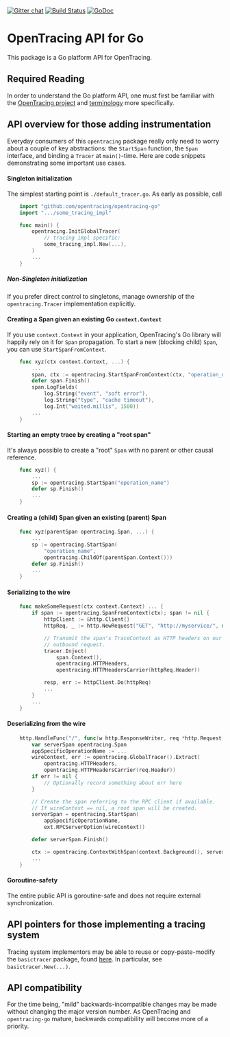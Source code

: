 [![Gitter chat](http://img.shields.io/badge/gitter-join%20chat%20%E2%86%92-brightgreen.svg)](https://gitter.im/opentracing/public) [![Build Status](https://travis-ci.org/opentracing/opentracing-go.svg?branch=master)](https://travis-ci.org/opentracing/opentracing-go) [![GoDoc](https://godoc.org/github.com/opentracing/opentracing-go?status.svg)](http://godoc.org/github.com/opentracing/opentracing-go)

# OpenTracing API for Go

This package is a Go platform API for OpenTracing.

## Required Reading

In order to understand the Go platform API, one must first be familiar with the
[OpenTracing project](http://opentracing.io) and
[terminology](http://opentracing.io/documentation/pages/spec.html) more specifically.

## API overview for those adding instrumentation

Everyday consumers of this `opentracing` package really only need to worry
about a couple of key abstractions: the `StartSpan` function, the `Span`
interface, and binding a `Tracer` at `main()`-time. Here are code snippets
demonstrating some important use cases.

#### Singleton initialization

The simplest starting point is `./default_tracer.go`. As early as possible, call

```go
    import "github.com/opentracing/opentracing-go"
    import ".../some_tracing_impl"

    func main() {
        opentracing.InitGlobalTracer(
            // tracing impl specific:
            some_tracing_impl.New(...),
        )
        ...
    }
```

##### Non-Singleton initialization

If you prefer direct control to singletons, manage ownership of the
`opentracing.Tracer` implementation explicitly.

#### Creating a Span given an existing Go `context.Context`

If you use `context.Context` in your application, OpenTracing's Go library will
happily rely on it for `Span` propagation. To start a new (blocking child)
`Span`, you can use `StartSpanFromContext`.

```go
    func xyz(ctx context.Context, ...) {
        ...
        span, ctx := opentracing.StartSpanFromContext(ctx, "operation_name")
        defer span.Finish()
        span.LogFields(
            log.String("event", "soft error"),
            log.String("type", "cache timeout"),
            log.Int("waited.millis", 1500))
        ...
    }
```

#### Starting an empty trace by creating a "root span"

It's always possible to create a "root" `Span` with no parent or other causal
reference.

```go
    func xyz() {
        ...
        sp := opentracing.StartSpan("operation_name")
        defer sp.Finish()
        ...
    }
```

#### Creating a (child) Span given an existing (parent) Span

```go
    func xyz(parentSpan opentracing.Span, ...) {
        ...
        sp := opentracing.StartSpan(
            "operation_name",
            opentracing.ChildOf(parentSpan.Context()))
        defer sp.Finish()
        ...
    }
```

#### Serializing to the wire

```go
    func makeSomeRequest(ctx context.Context) ... {
        if span := opentracing.SpanFromContext(ctx); span != nil {
            httpClient := &http.Client{}
            httpReq, _ := http.NewRequest("GET", "http://myservice/", nil)

            // Transmit the span's TraceContext as HTTP headers on our
            // outbound request.
            tracer.Inject(
                span.Context(),
                opentracing.HTTPHeaders,
                opentracing.HTTPHeadersCarrier(httpReq.Header))

            resp, err := httpClient.Do(httpReq)
            ...
        }
        ...
    }
```

#### Deserializing from the wire

```go
    http.HandleFunc("/", func(w http.ResponseWriter, req *http.Request) {
        var serverSpan opentracing.Span
        appSpecificOperationName := ...
        wireContext, err := opentracing.GlobalTracer().Extract(
            opentracing.HTTPHeaders,
            opentracing.HTTPHeadersCarrier(req.Header))
        if err != nil {
            // Optionally record something about err here
        }

        // Create the span referring to the RPC client if available.
        // If wireContext == nil, a root span will be created.
        serverSpan = opentracing.StartSpan(
            appSpecificOperationName,
            ext.RPCServerOption(wireContext))

        defer serverSpan.Finish()

        ctx := opentracing.ContextWithSpan(context.Background(), serverSpan)
        ...
    }
```

#### Goroutine-safety

The entire public API is goroutine-safe and does not require external
synchronization.

## API pointers for those implementing a tracing system

Tracing system implementors may be able to reuse or copy-paste-modify the `basictracer` package, found [here](https://github.com/opentracing/basictracer-go). In particular, see `basictracer.New(...)`.

## API compatibility

For the time being, "mild" backwards-incompatible changes may be made without changing the major version number. As OpenTracing and `opentracing-go` mature, backwards compatibility will become more of a priority.
